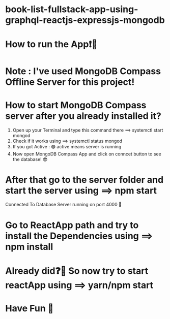 # book-list-fullstack-app-using-graphql-reactjs-expressjs-mongodb

# How to run the App❗🤔


# Note : I've used MongoDB Compass Offline Server for this project!
# How to start MongoDB Compass server after you already installed it? 
1. Open up your Terminal and type this command there ==> systemctl start mongod
2. Check if it works using ==> systemctl status mongod
3. If you got Active : 🟢 active means server is running
4. Now open MongoDB Compass App and click on conncet button to see the database! 😎

# After that go to the server folder and start the server using ==> npm start 
Connected To Database
Server running on port 4000 🎉

# Go to ReactApp path and try to install the Dependencies using ==> npm install


# Already did❓🙂  So now try to start reactApp using ==> yarn/npm start
 
# Have Fun 🤘
